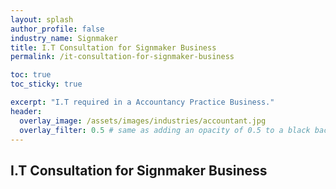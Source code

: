 ```yaml
---
layout: splash 
author_profile: false 
industry_name: Signmaker
title: I.T Consultation for Signmaker Business
permalink: /it-consultation-for-signmaker-business

toc: true
toc_sticky: true

excerpt: "I.T required in a Accountancy Practice Business."
header:
  overlay_image: /assets/images/industries/accountant.jpg
  overlay_filter: 0.5 # same as adding an opacity of 0.5 to a black background
---
```


## I.T Consultation for Signmaker Business